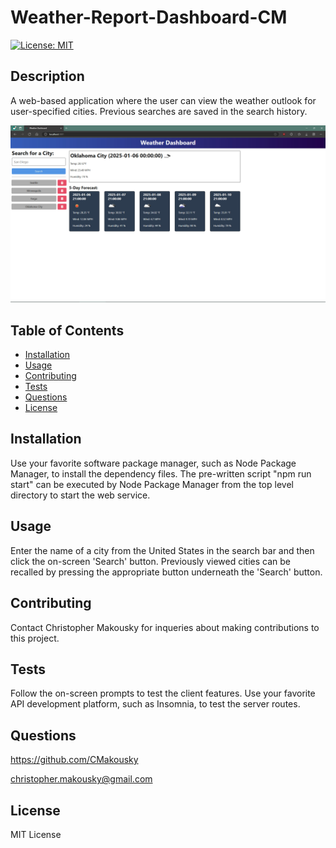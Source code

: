 # Weather-Report-Dashboard-CM
[![License: MIT](https://img.shields.io/badge/License-MIT-yellow.svg)](https://opensource.org/licenses/MIT)

## Description

A web-based application where the user can view the weather outlook for user-specified cities. Previous searches are saved in the search history.

![plot](./images/weather-report-dashboard-CM.jpg)

## Table of Contents

- [Installation](#installation)
- [Usage](#usage)
- [Contributing](#contributing)
- [Tests](#tests)
- [Questions](#questions)
- [License](#license)

## Installation

Use your favorite software package manager, such as Node Package Manager, to install the dependency files. The pre-written script "npm run start" can be executed by Node Package Manager from the top level directory to start the web service.

## Usage

Enter the name of a city from the United States in the search bar and then click the on-screen 'Search' button. Previously viewed cities can be recalled by pressing the appropriate button underneath the 'Search' button.

## Contributing

Contact Christopher Makousky for inqueries about making contributions to this project.

## Tests

Follow the on-screen prompts to test the client features. Use your favorite API development platform, such as Insomnia, to test the server routes.

## Questions

https://github.com/CMakousky

christopher.makousky@gmail.com

## License

MIT License